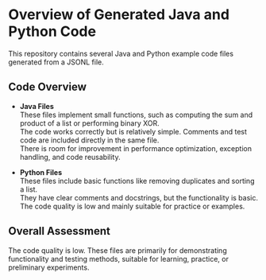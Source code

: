 # Overview of Generated Java and Python Code

This repository contains several Java and Python example code files generated from a JSONL file.

## Code Overview

- **Java Files**  
  These files implement small functions, such as computing the sum and product of a list or performing binary XOR.  
  The code works correctly but is relatively simple. Comments and test code are included directly in the same file.  
  There is room for improvement in performance optimization, exception handling, and code reusability.

- **Python Files**  
  These files include basic functions like removing duplicates and sorting a list.  
  They have clear comments and docstrings, but the functionality is basic. The code quality is low and mainly suitable for practice or examples.

## Overall Assessment

The code quality is low. These files are primarily for demonstrating functionality and testing methods, suitable for learning, practice, or preliminary experiments.
